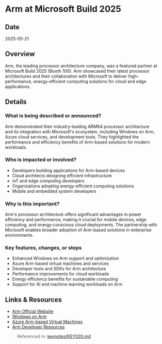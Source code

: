 # Arm at Microsoft Build 2025

## Date
2025-05-21

## Overview
Arm, the leading processor architecture company, was a featured partner at Microsoft Build 2025 (Booth 100). Arm showcased their latest processor architectures and their collaboration with Microsoft to deliver high-performance, energy-efficient computing solutions for cloud and edge applications.

## Details

### What is being described or announced?
Arm demonstrated their industry-leading ARM64 processor architecture and its integration with Microsoft's ecosystem, including Windows on Arm, Azure cloud services, and development tools. They highlighted the performance and efficiency benefits of Arm-based solutions for modern workloads.

### Who is impacted or involved?
- Developers building applications for Arm-based devices
- Cloud architects designing efficient infrastructure
- IoT and edge computing developers
- Organizations adopting energy-efficient computing solutions
- Mobile and embedded system developers

### Why is this important?
Arm's processor architecture offers significant advantages in power efficiency and performance, making it crucial for mobile devices, edge computing, and energy-conscious cloud deployments. The partnership with Microsoft enables broader adoption of Arm-based solutions in enterprise environments.

### Key features, changes, or steps
- Enhanced Windows on Arm support and optimization
- Azure Arm-based virtual machines and services
- Developer tools and SDKs for Arm architecture
- Performance improvements for cloud workloads
- Energy efficiency benefits for sustainable computing
- Support for AI and machine learning workloads on Arm

## Links & Resources
- [Arm Official Website](https://www.arm.com/)
- [Windows on Arm](https://docs.microsoft.com/windows/arm/)
- [Azure Arm-based Virtual Machines](https://azure.microsoft.com/blog/azure-arm-based-virtual-machines/)
- [Arm Developer Resources](https://developer.arm.com/)

> Referenced in: [keynotes/KEY020.md](../keynotes/KEY020/KEY020-transcript-based-report.md)